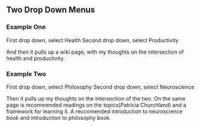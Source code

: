 ## Two Drop Down Menus 

### Example One
First drop down, select Health
Second drop down, select Productivity

And then it pulls up a wiki page, with my thoughts on the intersection of health and productivity. 

### Example Two
First drop down, select Philosophy
Second drop down, select Neuroscience

Then it pulls up my thoughts on the intersection of the two. On the same page is recommended readings on the topics(Patricia Churchland) and a framework for learning it. A reccomended introduction to neuroscience book and introduction to philosophy book. 
